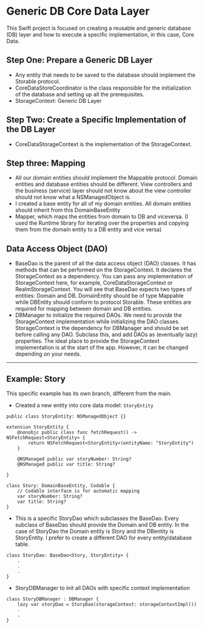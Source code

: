 # Generic DB Core Data Layer


This Swift project is focused on creating a reusable and generic database (DB) layer and how to execute a specific implementation, in this case, Core Data.

## Step One: Prepare a Generic DB Layer

- Any entity that needs to be saved to the database should implement the Storable protocol.
- CoreDataStoreCoordinator is the class responsible for the initialization of the database and setting up all the prerequisites.
- StorageContext: Generic DB Layer

## Step Two: Create a Specific Implementation of the DB Layer

- CoreDataStorageContext is the implementation of the StorageContext. 

## Step three: Mapping

- All our domain entities should implement the Mappable protocol.
Domain entities and database entities should be different. View controllers and the business (service) layer should not know about  the view controller should not know what a NSManagedObject is.
- I created a base entity for all of my domain entities. All domain entities should inherit from this DomainBaseEntity
- Mapper, which maps the entities from domain to DB and viceversa. (I used the Runtime library for iterating over the properties and copying them from the domain entity to a DB entity and vice versa)

## Data Access Object (DAO)

- BaseDao is the parent of all the data access object (DAO) classes. It has methods that can be performed on the StorageContext. It declares the StorageContext as a dependency. You can pass any implementation of StorageContext here, for example, CoreDataStorageContext or RealmStorageContext. You will see that BaseDao expects two types of entities: Domain and DB. DomainEntity should be of type Mappable while DBEntity should conform to protocol Storable. These entities are required for mapping between domain and DB entities.
- DBManager to initialize the required DAOs. We need to provide the StorageContext implementation while initializing the DAO classes. StorageContext is the dependency for DBManager and should be set before calling any DAO. Subclass this, and add DAOs as (eventually lazy) properties. The ideal place to provide the StorageContext implementation is at the start of the app. However, it can be changed depending on your needs.

---

## Example: Story
This specific example has its own branch, different from the main.

- Created a new entity into core data model: `StoryEntity`

```
public class StoryEntity: NSManagedObject {}

extension StoryEntity {
    @nonobjc public class func fetchRequest() -> NSFetchRequest<StoryEntity> {
        return NSFetchRequest<StoryEntity>(entityName: "StoryEntity")
    }

    @NSManaged public var storyNumber: String?
    @NSManaged public var title: String?

}
```

```
class Story: DomainBaseEntity, Codable {
    // Codable interface is for automatic mapping
    var storyNumber: String?
    var title: String?
}

```

- This is a specific StoryDao which subclasses the BaseDao. Every subclass of BaseDao should provide the Domain and DB entity. In the case of StoryDao the Domain entity is Story and the DBentity is StoryEntity. I prefer to create a different DAO for every entity/database table.

```
class StoryDao: BaseDao<Story, StoryEntity> {
	.
	.
	.
}
```

- StoryDBManager to init all DAOs with specific context implementation

```
class StoryDBManager : DBManager {
    lazy var storyDao = StoryDao(storageContext: storageContextImpl())
    .
    .
}
```